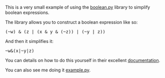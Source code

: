 This is a very small example of using the [boolean.py](https://github.com/bastikr/boolean.py)
library to simplify boolean expressions.

The library allows you to construct a boolean expression like so:

<pre>
(~w) & (z | (x & y & (~z)) | (~y | z))
</pre>

And then it simplifies it:

<pre>
~w&(x|~y|z)
</pre>

You can details on how to do this yourself in their excellent [documentation](https://booleanpy.readthedocs.io/en/latest/index.html).

You can also see me doing it [example.py](./example.py).
